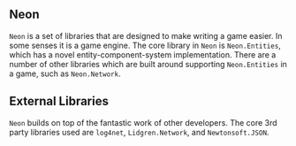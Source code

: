 ## Neon

`Neon` is a set of libraries that are designed to make writing a game easier. In some senses it is a game engine. The core library in `Neon` is `Neon.Entities`, which has a novel entity-component-system implementation. There are a number of other libraries which are built around supporting `Neon.Entities` in a game, such as `Neon.Network`.

## External Libraries

`Neon` builds on top of the fantastic work of other developers. The core 3rd party libraries used are `log4net`, `Lidgren.Network`, and `Newtonsoft.JSON`.